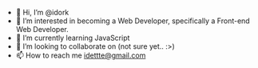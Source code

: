 - 👋 Hi, I’m @idork
- 👀 I’m interested in becoming a Web Developer, specifically a Front-end Web Developer.
- 🌱 I’m currently learning JavaScript
- 💞️ I’m looking to collaborate on (not sure yet.. :>)
- 📫 How to reach me idettte@gmail.com

<!---
idork/idork is a ✨ special ✨ repository because its `README.md` (this file) appears on your GitHub profile.
You can click the Preview link to take a look at your changes.
--->
